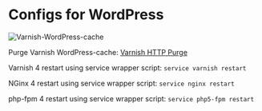 # Configs for WordPress

![Varnish-WordPress-cache](https://i.imgur.com/wwVBB1q.png)

Purge Varnish WordPress-cache: [Varnish HTTP Purge](https://wordpress.org/plugins/varnish-http-purge/)

Varnish 4 restart using service wrapper script: `service varnish restart`

NGinx 4 restart using service wrapper script: `service nginx restart`

php-fpm 4 restart using service wrapper script: `service php5-fpm restart`